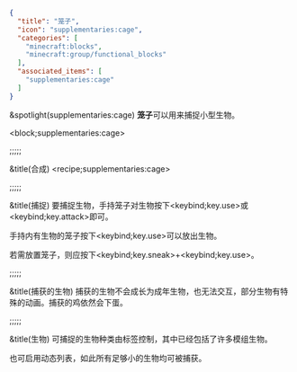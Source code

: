 ```json
{
  "title": "笼子",
  "icon": "supplementaries:cage",
  "categories": [
    "minecraft:blocks",
    "minecraft:group/functional_blocks"
  ],
  "associated_items": [
    "supplementaries:cage"
  ]
}
```

&spotlight(supplementaries:cage)
**笼子**可以用来捕捉小型生物。

<block;supplementaries:cage>

;;;;;

&title(合成)
<recipe;supplementaries:cage>

;;;;;

&title(捕捉)
要捕捉生物，手持笼子对生物按下<keybind;key.use>或<keybind;key.attack>即可。


手持内有生物的笼子按下<keybind;key.use>可以放出生物。


若需放置笼子，则应按下<keybind;key.sneak>+<keybind;key.use>。

;;;;;

&title(捕获的生物)
捕获的生物不会成长为成年生物，也无法交互，部分生物有特殊的动画。捕获的鸡依然会下蛋。

;;;;;

&title(生物)
可捕捉的生物种类由标签控制，其中已经包括了许多模组生物。


也可启用动态列表，如此所有足够小的生物均可被捕获。
